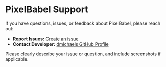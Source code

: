 # PixelBabel Support

If you have questions, issues, or feedback about PixelBabel, please reach out:

- **Report Issues:** [Create an issue](https://github.com/dmichaels/PixelBabel/issues/new)
- **Contact Developer:** [dmichaels GitHub Profile](https://github.com/dmichaels)

Please clearly describe your issue or question, and include screenshots if applicable.
